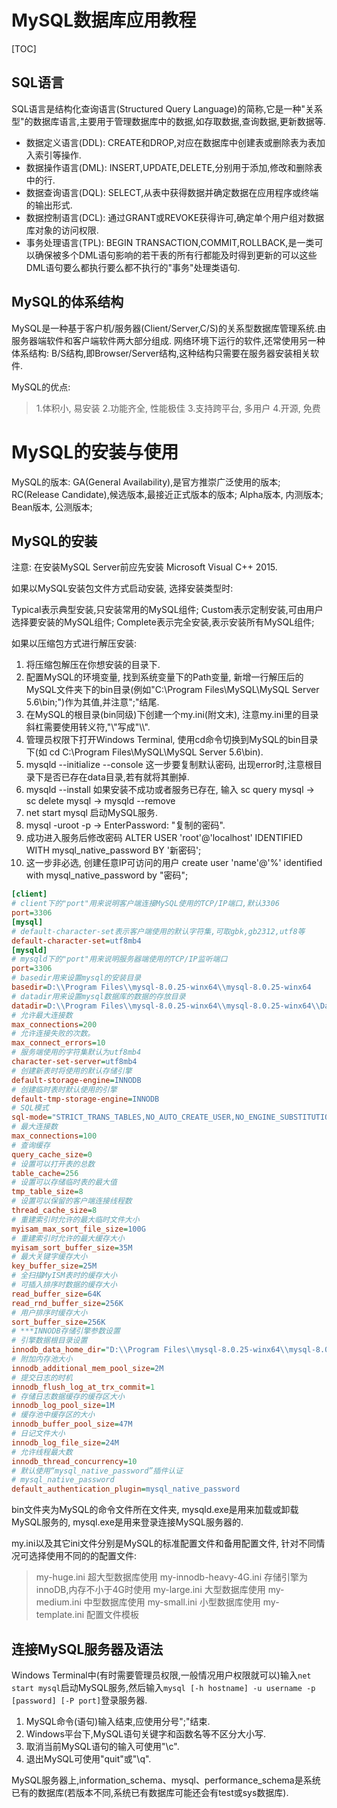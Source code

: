 <!-- 细细算来,大概是有一年多没去图书馆了,算是继往开来了,长路漫漫,道阻且长,切忌重蹈覆辙 -->
<!-- 当她和她新男友在一起时碰到你? -->
# MySQL数据库应用教程

[TOC]

## SQL语言

SQL语言是结构化查询语言(Structured Query Language)的简称,它是一种"关系型"的数据库语言,主要用于管理数据库中的数据,如存取数据,查询数据,更新数据等.

- 数据定义语言(DDL): CREATE和DROP,对应在数据库中创建表或删除表为表加入索引等操作.
- 数据操作语言(DML): INSERT,UPDATE,DELETE,分别用于添加,修改和删除表中的行.
- 数据查询语言(DQL): SELECT,从表中获得数据并确定数据在应用程序或终端的输出形式.
- 数据控制语言(DCL): 通过GRANT或REVOKE获得许可,确定单个用户组对数据库对象的访问权限.
- 事务处理语言(TPL): BEGIN TRANSACTION,COMMIT,ROLLBACK,是一类可以确保被多个DML语句影响的若干表的所有行都能及时得到更新的可以这些DML语句要么都执行要么都不执行的"事务"处理类语句.

## MySQL的体系结构

MySQL是一种基于客户机/服务器(Client/Server,C/S)的关系型数据库管理系统.由服务器端软件和客户端软件两大部分组成.
网络环境下运行的软件,还常使用另一种体系结构: B/S结构,即Browser/Server结构,这种结构只需要在服务器安装相关软件.

MySQL的优点:
> 1.体积小, 易安装
> 2.功能齐全, 性能极佳
> 3.支持跨平台, 多用户
> 4.开源, 免费

# MySQL的安装与使用

MySQL的版本:
GA(General Availability),是官方推崇广泛使用的版本;
RC(Release Candidate),候选版本,最接近正式版本的版本;
Alpha版本, 内测版本;
Bean版本, 公测版本;

## MySQL的安装

注意: 在安装MySQL Server前应先安装 Microsoft Visual C++ 2015.

如果以MySQL安装包文件方式启动安装, 选择安装类型时:

Typical表示典型安装,只安装常用的MySQL组件;
Custom表示定制安装,可由用户选择要安装的MySQL组件;
Complete表示完全安装,表示安装所有MySQL组件;

如果以压缩包方式进行解压安装:

1. 将压缩包解压在你想安装的目录下.
2. 配置MySQL的环境变量, 找到系统变量下的Path变量, 新增一行解压后的MySQL文件夹下的bin目录(例如"C:\Program Files\MySQL\MySQL Server 5.6\bin;")作为其值,并注意";"结尾.
3. 在MySQL的根目录(bin同级)下创建一个my.ini(附文末), 注意my.ini里的目录斜杠需要使用转义符,"\\"写成"\\\\".
4. 管理员权限下打开Windows Terminal, 使用cd命令切换到MySQL的bin目录下(如 cd C:\Program Files\MySQL\MySQL Server 5.6\bin).
5. mysqld --initialize --console  这一步要复制默认密码, 出现error时,注意根目录下是否已存在data目录,若有就将其删掉.
6. mysqld --install  如果安装不成功或者服务已存在, 输入 sc query mysql   ->   sc delete mysql   ->  mysqld --remove
7. net start mysql 启动MySQL服务.
8. mysql -uroot -p   ->  EnterPassword: "复制的密码".
9. 成功进入服务后修改密码    ALTER USER 'root'@'localhost' IDENTIFIED WITH mysql_native_password BY '新密码';
10. 这一步非必选, 创建任意IP可访问的用户 create user 'name'@'%' identified with mysql_native_password by "密码";

```ini
[client]
# client下的"port"用来说明客户端连接MySQL使用的TCP/IP端口,默认3306
port=3306
[mysql]
# default-character-set表示客户端使用的默认字符集,可取gbk,gb2312,utf8等
default-character-set=utf8mb4
[mysqld]
# mysqld下的"port"用来说明服务器端使用的TCP/IP监听端口
port=3306
# basedir用来设置mysql的安装目录
basedir=D:\\Program Files\\mysql-8.0.25-winx64\\mysql-8.0.25-winx64
# datadir用来设置mysql数据库的数据的存放目录
datadir=D:\\Program Files\\mysql-8.0.25-winx64\\mysql-8.0.25-winx64\\Data
# 允许最大连接数
max_connections=200
# 允许连接失败的次数。
max_connect_errors=10
# 服务端使用的字符集默认为utf8mb4
character-set-server=utf8mb4
# 创建新表时将使用的默认存储引擎
default-storage-engine=INNODB
# 创建临时表时默认使用的引擎
default-tmp-storage-engine=INNODB
# SQL模式
sql-mode="STRICT_TRANS_TABLES,NO_AUTO_CREATE_USER,NO_ENGINE_SUBSTITUTION"
# 最大连接数
max_connections=100
# 查询缓存
query_cache_size=0
# 设置可以打开表的总数
table_cache=256
# 设置可以存储临时表的最大值
tmp_table_size=8
# 设置可以保留的客户端连接线程数
thread_cache_size=8
# 重建索引时允许的最大临时文件大小
myisam_max_sort_file_size=100G
# 重建索引时允许的最大缓存大小
myisam_sort_buffer_size=35M
# 最大关键字缓存大小
key_buffer_size=25M
# 全扫描MyISM表时的缓存大小
# 可插入排序时数据的缓存大小
read_buffer_size=64K
read_rnd_buffer_size=256K
# 用户排序时缓存大小
sort_buffer_size=256K
# ***INNODB存储引擎参数设置
# 引擎数据根目录设置
innodb_data_home_dir="D:\\Program Files\\mysql-8.0.25-winx64\\mysql-8.0.25-winx64\\bin\\"
# 附加内存池大小
innodb_additional_mem_pool_size=2M
# 提交日志的时机
innodb_flush_log_at_trx_commit=1
# 存储日志数据缓存的缓存区大小
innodb_log_pool_size=1M
# 缓存池中缓存区的大小
innodb_buffer_pool_size=47M
# 日记文件大小
innodb_log_file_size=24M
# 允许线程最大数
innodb_thread_concurrency=10
# 默认使用“mysql_native_password”插件认证
# mysql_native_password
default_authentication_plugin=mysql_native_password

```

bin文件夹为MySQL的命令文件所在文件夹, mysqld.exe是用来加载或卸载MySQL服务的, mysql.exe是用来登录连接MySQL服务器的.

my.ini以及其它ini文件分别是MySQL的标准配置文件和备用配置文件, 针对不同情况可选择使用不同的的配置文件:
> my-huge.ini 超大型数据库使用
> my-innodb-heavy-4G.ini 存储引擎为innoDB,内存不小于4G时使用
> my-large.ini 大型数据库使用
> my-medium.ini 中型数据库使用
> my-small.ini 小型数据库使用
> my-template.ini 配置文件模板

## 连接MySQL服务器及语法

Windows Terminal中(有时需要管理员权限,一般情况用户权限就可以)输入`net start mysql`启动MySQL服务,然后输入`mysql [-h hostname] -u username -p [password] [-P port]`登录服务器.

1. MySQL命令(语句)输入结束,应使用分号";"结束.
2. Windows平台下,MySQL语句关键字和函数名等不区分大小写.
3. 取消当前MySQL语句的输入可使用"\c".
4. 退出MySQL可使用"quit"或"\q".

MySQL服务器上,information_schema、mysql、performance_schema是系统已有的数据库(若版本不同,系统已有数据库可能还会有test或sys数据库).
